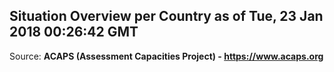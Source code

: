 ## Situation Overview per Country as of Tue, 23 Jan 2018 00:26:42 GMT

Source: **ACAPS (Assessment Capacities Project) - https://www.acaps.org**